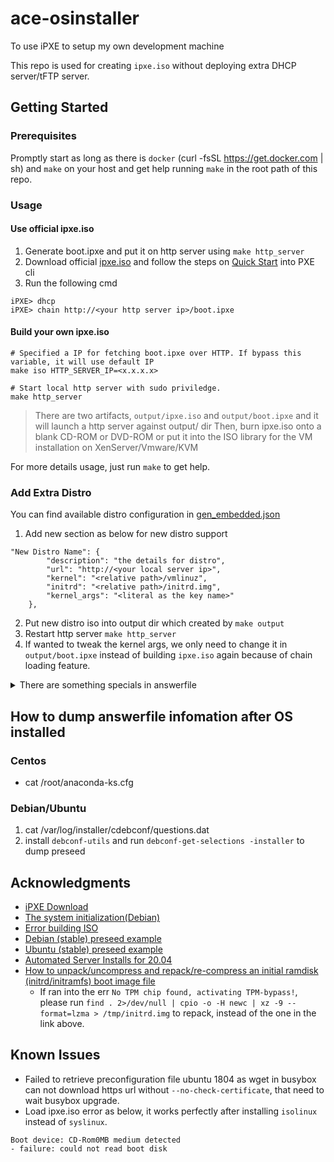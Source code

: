 # ace-osinstaller
To use iPXE to setup my own development machine

This repo is used for creating `ipxe.iso` without deploying extra DHCP server/tFTP server.

## Getting Started

### Prerequisites
Promptly start as long as there is `docker` (curl -fsSL https://get.docker.com | sh) and `make` on your host and get help running `make` in the root path of this repo.

### Usage
#### Use official ipxe.iso
1. Generate boot.ipxe and put it on http server using `make http_server`
2. Download official [ipxe.iso](http://boot.ipxe.org/ipxe.iso) and follow the steps on [Quick Start](https://ipxe.org/) into PXE cli 
3. Run the following cmd
```
iPXE> dhcp
iPXE> chain http://<your http server ip>/boot.ipxe
```

#### Build your own ipxe.iso
```
# Specified a IP for fetching boot.ipxe over HTTP. If bypass this variable, it will use default IP
make iso HTTP_SERVER_IP=<x.x.x.x>

# Start local http server with sudo priviledge.
make http_server
```
> There are two artifacts, `output/ipxe.iso` and `output/boot.ipxe` and it will launch a http server against output/ dir 
Then, burn ipxe.iso onto a blank CD-ROM or DVD-ROM or put it into the ISO library for the VM installation on XenServer/Vmware/KVM

For more details usage, just run `make` to get help.

### Add Extra Distro
You can find available distro configuration in [gen_embedded.json](https://github.com/acefei/ace-osinstaller/blob/master/scripts/gen_embedded.json)
 
1. Add new section as below for new distro support 
```
"New Distro Name": {
        "description": "the details for distro",
        "url": "http://<your local server ip>",
        "kernel": "<relative path>/vmlinuz",
        "initrd": "<relative path>/initrd.img",
        "kernel_args": "<literal as the key name>"
    },
```
2. Put new distro iso into output dir which created by `make output`
3. Restart http server `make http_server`
4. If wanted to tweak the kernel args, we only need to change it in `output/boot.ipxe` instead of building `ipxe.iso` again because of chain loading feature.

<details>
  <summary>There are something specials in answerfile</summary>

1. Use /dev/xvda which is simply the Xen disk storage devices as disk partition , you need to update it if you use other Hypervisor
2. Use Text mode instead of desktop environment
3. Create an encrypted password for the user configuration in answerfile
 ```
   python3 -c 'import crypt,getpass;pw=getpass.getpass();print(crypt.crypt(pw) if (pw==getpass.getpass("Confirm: ")) else exit())'
 ```
4. Install [ace-profile](https://github.com/acefei/ace-profile) in the post install stage
</details>

## How to dump answerfile infomation after OS installed
### Centos
- cat /root/anaconda-ks.cfg
### Debian/Ubuntu
1. cat /var/log/installer/cdebconf/questions.dat
2. install `debconf-utils` and run `debconf-get-selections -installer` to dump preseed

## Acknowledgments

* [iPXE Download](http://ipxe.org/download)
* [The system initialization(Debian)](https://www.debian.org/doc/manuals/debian-reference/ch03.en.html) 
* [Error building ISO](https://forum.ipxe.org/showthread.php?tid=8080)
* [Debian (stable) preseed example](https://www.debian.org/releases/stable/example-preseed.txt)
* [Ubuntu (stable) preseed example](https://help.ubuntu.com/stable/installation-guide/example-preseed.txt)
* [Automated Server Installs for 20.04](https://wiki.ubuntu.com/FoundationsTeam/AutomatedServerInstalls#Differences_from_debian-installer_preseeding)
* [How to unpack/uncompress and repack/re-compress an initial ramdisk (initrd/initramfs) boot image file](https://access.redhat.com/solutions/24029)
  * If ran into the err `No TPM chip found, activating TPM-bypass!`, please run `find . 2>/dev/null | cpio -o -H newc | xz -9 --format=lzma > /tmp/initrd.img` to repack, instead of the one in the link above.

## Known Issues
* Failed to retrieve preconfiguration file ubuntu 1804 as wget in busybox can not download https url without `--no-check-certificate`, that need to wait busybox upgrade.
* Load ipxe.iso error as below, it works perfectly after installing `isolinux` instead of `syslinux`. 
```
Boot device: CD-Rom0MB medium detected
- failure: could not read boot disk
```
